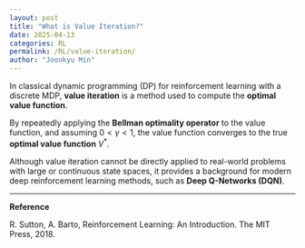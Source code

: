 ```yaml
---
layout: post
title: "What is Value Iteration?"
date: 2025-04-13
categories: RL
permalink: /RL/value-iteration/
author: "Joonkyu Min"
---
```


In classical dynamic programming (DP) for reinforcement learning with a discrete MDP, **value iteration** is a method used to compute the **optimal value function**.

By repeatedly applying the **Bellman optimality operator** to the value function, and assuming $0 < \gamma < 1$, the value function converges to the true **optimal value function** $V^*$.

<!-- Once the optimal value function is obtained, 
the greedy policy with respect to $V^*$ can be extracted, which is guaranteed to be the **optimal policy**. -->

Although value iteration cannot be directly applied to real-world problems with large or continuous state spaces, it provides a background for modern deep reinforcement learning methods, such as **Deep Q-Networks (DQN)**.



---

**Reference**

R. Sutton, A. Barto, Reinforcement Learning: An Introduction. The MIT Press, 2018.
